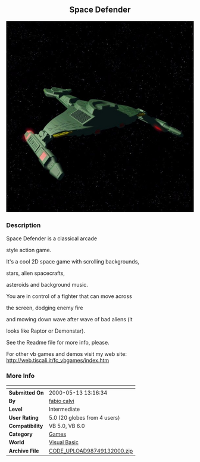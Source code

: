 ﻿<div align="center">

## Space Defender

<img src="SHIP1.jpg">
</div>

### Description

Space Defender is a classical arcade

style action game.

It's a cool 2D space game with scrolling backgrounds,

stars, alien spacecrafts,

asteroids and background music.

You are in control of a fighter that can move across

the screen, dodging enemy fire

and mowing down wave after wave of bad aliens (it

looks like Raptor or Demonstar).

See the Readme file for more info, please.

For other vb games and demos visit my web site: http://web.tiscali.it/fc_vbgames/index.htm
 
### More Info
 


<span>             |<span>
---                |---
**Submitted On**   |2000-05-13 13:16:34
**By**             |[fabio calvi](https://github.com/Planet-Source-Code/PSCIndex/blob/master/ByAuthor/fabio-calvi.md)
**Level**          |Intermediate
**User Rating**    |5.0 (20 globes from 4 users)
**Compatibility**  |VB 5\.0, VB 6\.0
**Category**       |[Games](https://github.com/Planet-Source-Code/PSCIndex/blob/master/ByCategory/games__1-38.md)
**World**          |[Visual Basic](https://github.com/Planet-Source-Code/PSCIndex/blob/master/ByWorld/visual-basic.md)
**Archive File**   |[CODE\_UPLOAD98749132000\.zip](https://github.com/Planet-Source-Code/fabio-calvi-space-defender__1-11462/archive/master.zip)








